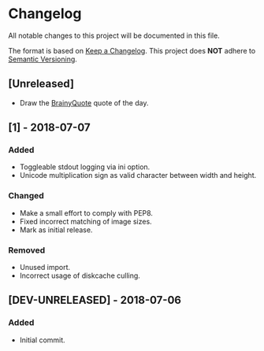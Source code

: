# Changelog
All notable changes to this project will be documented in this file.

The format is based on [Keep a Changelog](http://keepachangelog.com/en/1.0.0/).
This project does **NOT** adhere to [Semantic Versioning](http://semver.org/spec/v2.0.0.html).

## [Unreleased]
- Draw the [BrainyQuote](https://www.brainyquote.com/) quote of the day.

## [1] - 2018-07-07
### Added
- Toggleable stdout logging via ini option.
- Unicode multiplication sign as valid character between width and height.

### Changed
- Make a small effort to comply with PEP8.
- Fixed incorrect matching of image sizes.
- Mark as initial release.

### Removed
- Unused import.
- Incorrect usage of diskcache culling.

## [DEV-UNRELEASED] - 2018-07-06
### Added
- Initial commit.
